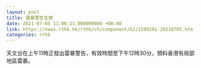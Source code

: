 ```yaml
---
layout: post
title: 雷暴警告生效
date: 2021-07-05 11:06:11.000000000 +08:00
link: https://news.rthk.hk/rthk/ch/component/k2/1599201-20210705.htm
categories: rthk
---
```


天文台在上午11時正發出雷暴警告，有效時間至下午12時30分，預料香港有局部地區雷暴。
